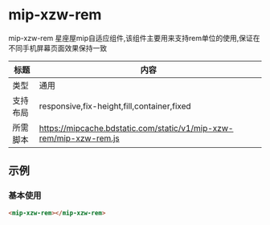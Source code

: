 # mip-xzw-rem
mip-xzw-rem 星座屋mip自适应组件,该组件主要用来支持rem单位的使用,保证在不同手机屏幕页面效果保持一致

标题|内容
----|----
类型|通用
支持布局|responsive,fix-height,fill,container,fixed
所需脚本|https://mipcache.bdstatic.com/static/v1/mip-xzw-rem/mip-xzw-rem.js

## 示例

### 基本使用
```html 页面之间引入以下标签并引用所需脚本即可~无需其他属性
<mip-xzw-rem></mip-xzw-rem>
